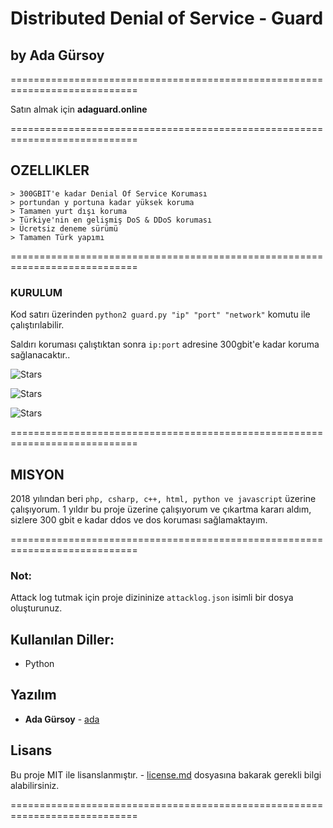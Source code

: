 # Distributed Denial of Service - Guard
## by Ada Gürsoy
============================================================================

Satın almak için **adaguard.online**

============================================================================

## OZELLIKLER
```
> 300GBIT'e kadar Denial Of Service Koruması
> portundan y portuna kadar yüksek koruma
> Tamamen yurt dışı koruma
> Türkiye'nin en gelişmiş DoS & DDoS koruması
> Ücretsiz deneme sürümü
> Tamamen Türk yapımı
```
============================================================================

### KURULUM
Kod satırı üzerinden `python2 guard.py "ip" "port" "network"` komutu ile çalıştırılabilir.

Saldırı koruması çalıştıktan sonra `ip:port` adresine 300gbit'e kadar koruma sağlanacaktır..


![Stars](https://media.giphy.com/media/7zxZ8mOddFwZvTZJoa/giphy.gif)

![Stars](https://media.discordapp.net/attachments/787719272063303710/787741391290761226/unknown.png?width=358&height=20)

![Stars](https://media.discordapp.net/attachments/787719272063303710/787737096466202684/unknown.png?width=258&height=342)

============================================================================

## MISYON
2018 yılından beri `php, csharp, c++, html, python ve javascript` üzerine çalışıyorum.
1 yıldır bu proje üzerine çalışıyorum ve çıkartma kararı aldım, sizlere 300 gbit e kadar ddos ve dos koruması sağlamaktayım.

============================================================================

### Not:
Attack log tutmak için proje dizininize `attacklog.json` isimli bir dosya oluşturunuz.

## Kullanılan Diller:
* Python

## Yazılım
* **Ada Gürsoy** - [ada](https://adaguard.online)

## Lisans
Bu proje MIT ile lisanslanmıştır. - [license.md](license.md) dosyasına bakarak gerekli bilgi alabilirsiniz.

============================================================================
